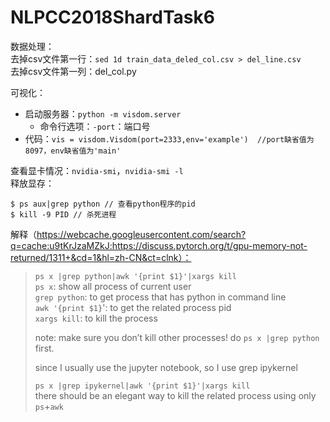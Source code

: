 # NLPCC2018ShardTask6  
  
数据处理：  
去掉csv文件第一行：`sed 1d train_data_deled_col.csv > del_line.csv`  
去掉csv文件第一列：del_col.py  
  
可视化：
- 启动服务器：`python -m visdom.server`
    - 命令行选项：`-port`：端口号
- 代码：`vis = visdom.Visdom(port=2333,env='example')  //port缺省值为8097，env缺省值为'main'`

查看显卡情况：`nvidia-smi`，`nvidia-smi -l`  
释放显存：
```
$ ps aux|grep python // 查看python程序的pid
$ kill -9 PID // 杀死进程

```  
解释（https://webcache.googleusercontent.com/search?q=cache:u9tKrJzaMZkJ:https://discuss.pytorch.org/t/gpu-memory-not-returned/1311+&cd=1&hl=zh-CN&ct=clnk）：  
> `ps x |grep python|awk '{print $1}'|xargs kill`  
> `ps x`: show all process of current user  
> `grep python`: to get process that has python in command line  
> `awk '{print $1}`': to get the related process pid  
> `xargs kill`: to kill the process
> 
> note: make sure you don’t kill other processes! do `ps x |grep python` first.
> 
> since I usually use the jupyter notebook, so I use grep ipykernel
> 
> `ps x |grep ipykernel|awk '{print $1}'|xargs kill`  
> there should be an elegant way to kill the related process using only `ps`+`awk`
